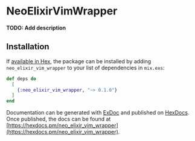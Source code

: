 # NeoElixirVimWrapper

**TODO: Add description**

## Installation

If [available in Hex](https://hex.pm/docs/publish), the package can be installed
by adding `neo_elixir_vim_wrapper` to your list of dependencies in `mix.exs`:

```elixir
def deps do
  [
    {:neo_elixir_vim_wrapper, "~> 0.1.0"}
  ]
end
```

Documentation can be generated with [ExDoc](https://github.com/elixir-lang/ex_doc)
and published on [HexDocs](https://hexdocs.pm). Once published, the docs can
be found at [https://hexdocs.pm/neo_elixir_vim_wrapper](https://hexdocs.pm/neo_elixir_vim_wrapper).

